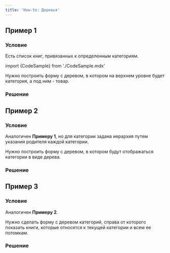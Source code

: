 ```yaml
---
title: 'How-to: Деревья'
---
```


## Пример 1

### Условие

Есть список книг, привязанных к определенным категориям.

import {CodeSample} from './CodeSample.mdx'

<CodeSample url="https://ru-documentation.lsfusion.org/sample?file=UseCaseTree&block=sample1"/>

Нужно построить форму с деревом, в котором на верхнем уровне будет категория, а под ним - товар.

### Решение

<CodeSample url="https://ru-documentation.lsfusion.org/sample?file=UseCaseTree&block=solution1"/>

## Пример 2

### Условие

Аналогичен **Примеру 1**, но для категории задана иерархия путем указания родителя каждой категории.

<CodeSample url="https://ru-documentation.lsfusion.org/sample?file=UseCaseTree&block=sample2"/>

Нужно построить форму с деревом, в котором будут отображаться категории в виде дерева.

### Решение

<CodeSample url="https://ru-documentation.lsfusion.org/sample?file=UseCaseTree&block=solution2"/>

## Пример 3

### Условие

Аналогичен **Примеру 2**.

Нужно сделать форму с деревом категорий, справа от которого показать книги, которые относятся к текущей категории и всем ее потомкам.

### Решение

<CodeSample url="https://ru-documentation.lsfusion.org/sample?file=UseCaseTree&block=solution3"/>
